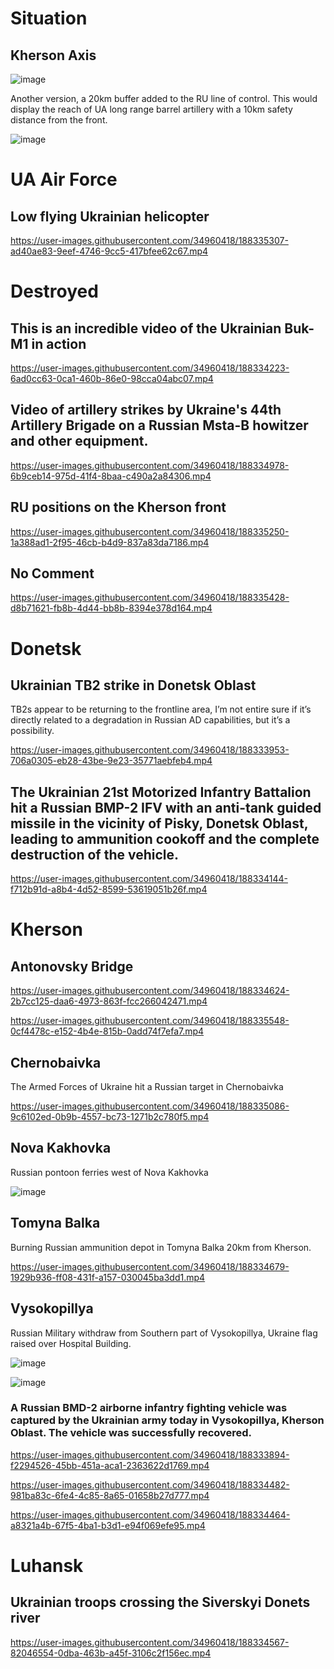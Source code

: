# Situation

## Kherson Axis

![image](https://user-images.githubusercontent.com/34960418/188334297-0c1bf4cd-f5a4-491e-83a6-a8b11ce245dc.png)

Another version, a 20km buffer added to the RU line of control. This would display the reach of UA long range barrel artillery with a 10km safety distance from the front.

![image](https://user-images.githubusercontent.com/34960418/188334317-408bd697-70f9-4a50-8e90-aea031455a75.png)


# UA Air Force

## Low flying Ukrainian helicopter

https://user-images.githubusercontent.com/34960418/188335307-ad40ae83-9eef-4746-9cc5-417bfee62c67.mp4


# Destroyed

## This is an incredible video of the Ukrainian Buk-M1 in action

https://user-images.githubusercontent.com/34960418/188334223-6ad0cc63-0ca1-460b-86e0-98cca04abc07.mp4


## Video of artillery strikes by Ukraine's 44th Artillery Brigade on a Russian Msta-B howitzer and other equipment.

https://user-images.githubusercontent.com/34960418/188334978-6b9ceb14-975d-41f4-8baa-c490a2a84306.mp4


## RU positions on the Kherson front

https://user-images.githubusercontent.com/34960418/188335250-1a388ad1-2f95-46cb-b4d9-837a83da7186.mp4


## No Comment

https://user-images.githubusercontent.com/34960418/188335428-d8b71621-fb8b-4d44-bb8b-8394e378d164.mp4


# Donetsk

## Ukrainian TB2 strike in Donetsk Oblast

TB2s appear to be returning to the frontline area, I’m not entire sure if it’s directly related to a degradation in Russian AD capabilities, but it’s a possibility.

https://user-images.githubusercontent.com/34960418/188333953-706a0305-eb28-43be-9e23-35771aebfeb4.mp4


## The Ukrainian 21st Motorized Infantry Battalion hit a Russian BMP-2 IFV with an anti-tank guided missile in the vicinity of Pisky, Donetsk Oblast, leading to ammunition cookoff and the complete destruction of the vehicle.

https://user-images.githubusercontent.com/34960418/188334144-f712b91d-a8b4-4d52-8599-53619051b26f.mp4


# Kherson 

## Antonovsky Bridge

https://user-images.githubusercontent.com/34960418/188334624-2b7cc125-daa6-4973-863f-fcc266042471.mp4

https://user-images.githubusercontent.com/34960418/188335548-0cf4478c-e152-4b4e-815b-0add74f7efa7.mp4




## Chernobaivka

The Armed Forces of Ukraine hit a Russian target in Chernobaivka

https://user-images.githubusercontent.com/34960418/188335086-9c6102ed-0b9b-4557-bc73-1271b2c780f5.mp4


## Nova Kakhovka

Russian pontoon ferries west of Nova Kakhovka

![image](https://user-images.githubusercontent.com/34960418/188335157-11e195b6-75d4-4027-8abc-dcc56d4e4410.png)


## Tomyna Balka

Burning Russian ammunition depot in Tomyna Balka 20km from Kherson.

https://user-images.githubusercontent.com/34960418/188334679-1929b936-ff08-431f-a157-030045ba3dd1.mp4


## Vysokopillya

Russian Military withdraw from Southern part of Vysokopillya, Ukraine flag raised over Hospital Building.

![image](https://user-images.githubusercontent.com/34960418/188335601-c97aa745-a274-4681-a08e-b760e16990e7.png)

![image](https://user-images.githubusercontent.com/34960418/188335617-40c5303b-88fe-44a0-bc13-3c388dff4cfa.png)


### A Russian BMD-2 airborne infantry fighting vehicle was captured by the Ukrainian army today in Vysokopillya, Kherson Oblast. The vehicle was successfully recovered.

https://user-images.githubusercontent.com/34960418/188333894-f2294526-45bb-451a-aca1-2363622d1769.mp4

https://user-images.githubusercontent.com/34960418/188334482-981ba83c-6fe4-4c85-8a65-01658b27d777.mp4

https://user-images.githubusercontent.com/34960418/188334464-a8321a4b-67f5-4ba1-b3d1-e94f069efe95.mp4


# Luhansk

## Ukrainian troops crossing the Siverskyi Donets river

https://user-images.githubusercontent.com/34960418/188334567-82046554-0dba-463b-a45f-3106c2f156ec.mp4
